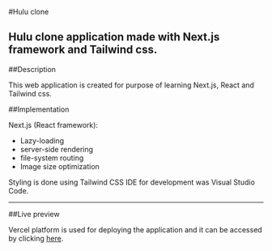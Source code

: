 #Hulu clone

Hulu clone application made with Next.js framework and Tailwind css.
------

##Description

This web application is created for purpose of learning Next.js, React and Tailwind css.

##Implementation

Next.js (React framework):
- Lazy-loading
- server-side rendering
- file-system routing
- Image size optimization

Styling is done using Tailwind CSS
IDE for development was Visual Studio Code.

------
##Live preview

Vercel platform is used for deploying the application and it can be accessed by clicking [here](https://hulu-clone-882l3k0ge-milenapetrovic.vercel.app).

